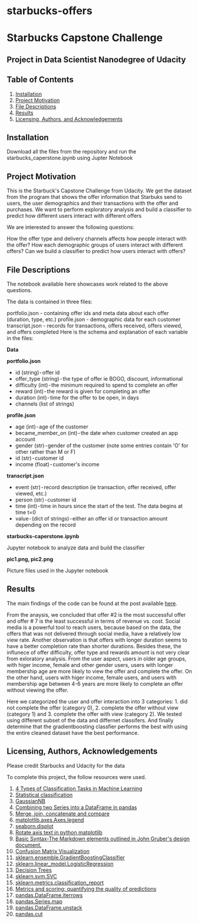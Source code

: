 # starbucks-offers

# Starbucks Capstone Challenge
## Project in Data Scientist Nanodegree of Udacity

## Table of Contents
1. [Installation](#installation)
2. [Project Motivation](#project-motivation)
3. [File Descriptions](#file-descriptions)
4. [Results](#results)
5. [Licensing, Authors, and Acknowledgements](#licensing-authors-acknowledgements)

## Installation

Download all the files from the repository and run the starbucks_caperstone.ipynb using Jupter Notebook

## Project Motivation

This is the Starbuck's Capstone Challenge from Udacity. We get the dataset from the program that shows the offer information that Starbuks send to users, the user demographics and their transactions with the offer and purchases. We want to perform exploratory analysis and build a classifier to predict how different users interact with different offers

We are interested to answer the following questions:

How the offer type and delivery channels affects how people interact with the offer?
How each demographic groups of users interact with different offers?
Can we build a classifier to predict how users interact with offers?

## File Descriptions
The notebook available here showcases work related to the above questions.

The data is contained in three files:

portfolio.json - containing offer ids and meta data about each offer (duration, type, etc.)
profile.json - demographic data for each customer
transcript.json - records for transactions, offers received, offers viewed, and offers completed
Here is the schema and explanation of each variable in the files:

**Data**

**portfolio.json**

- id (string) - offer id
- offer_type (string) - the type of offer ie BOGO, discount, informational
- difficulty (int) - the minimum required to spend to complete an offer
- reward (int) - the reward is given for completing an offer
- duration (int) - time for the offer to be open, in days
- channels (list of strings)

**profile.json**

- age (int) - age of the customer
- became_member_on (int) - the date when customer created an app account
- gender (str) - gender of the customer (note some entries contain 'O' for other rather than M or F)
- id (str) - customer id
- income (float) - customer's income

**transcript.json**

- event (str) - record description (ie transaction, offer received, offer viewed, etc.)
- person (str) - customer id
- time (int) - time in hours since the start of the test. The data begins at time t=0
- value - (dict of strings) - either an offer id or transaction amount depending on the record

**starbucks-caperstone.ipynb**

Jupyter notebook to analyze data and build the classifier

**pic1.png, pic2.png**

Picture files used in the Jupyter notebook


## Results
The main findings of the code can be found at the post available [here](https://jcguo.medium.com/how-a-customer-reacts-to-a-starbucks-offer-53a3a40a7bcb).

From the anaysis, we concluded that offer #2 is the most successful offer and offer # 7 is the least successful in terms of revenue vs. cost. Social media is a powerful tool to reach users, because based on the data, the offers that was not delivered through social media, have a relatively low view rate. Another observation is that offers with longer duration seems to have a better completion rate than shorter durations. Besides these, the influnece of offer difficulty, offer type and rewards amount is not very clear from exloratory analysis. From the user aspect, users in older age groups, with higer income, female and other gender users, users with longer membership age are more likely to view the offer and complete the offer. On the other hand, users with higer income, female users, and users with membership age between 4-6 years are more likely to complete an offer without viewing the offer. 

Here we categorized the user and offer interaction into 3 categories: 1. did not complete the offer (category 0), 2. complete the offer without view (category 1) and 3. complete the offer with view (category 2). We tested using different subset of the data and differnet classifers. And finally determine that the gradientboosting classfier performs the best with using the entire cleaned dataset have the best performance. 

## Licensing, Authors, Acknowledgements
Please credit Starbucks and Udacity for the data

To complete this project, the follow resources were used.

1. [4 Types of Classification Tasks in Machine Learning](https://machinelearningmastery.com/types-of-classification-in-machine-learning/)
2. [Statistical classification](https://en.wikipedia.org/wiki/Statistical_classification#Algorithms)
3. [GaussianNB](https://scikit-learn.org/stable/modules/generated/sklearn.naive_bayes.GaussianNB.html)
4. [Combining two Series into a DataFrame in pandas](https://stackoverflow.com/questions/18062135/combining-two-series-into-a-dataframe-in-pandas)
5. [Merge, join, concatenate and compare](https://pandas.pydata.org/pandas-docs/stable/user_guide/merging.html)
6. [matplotlib.axes.Axes.legend](https://matplotlib.org/stable/api/_as_gen/matplotlib.axes.Axes.legend.html)
7. [seaborn.displot](https://seaborn.pydata.org/generated/seaborn.displot.html#seaborn.displot)
8. [Rotate axis text in python matplotlib](https://stackoverflow.com/questions/10998621/rotate-axis-text-in-python-matplotlib)
9. [Basic Syntax-The Markdown elements outlined in John Gruber's design document.](https://www.markdownguide.org/basic-syntax/)
10. [Confusion Matrix Visualization](https://medium.com/@dtuk81/confusion-matrix-visualization-fc31e3f30fea)
11. [sklearn.ensemble.GradientBoostingClassifier](https://scikit-learn.org/stable/modules/generated/sklearn.ensemble.GradientBoostingClassifier.html)
12. [sklearn.linear_model.LogisticRegression](https://scikit-learn.org/stable/modules/generated/sklearn.linear_model.LogisticRegression.html)
13. [Decision Trees](https://scikit-learn.org/stable/modules/tree.html)
14. [sklearn.svm.SVC](https://scikit-learn.org/stable/modules/generated/sklearn.svm.SVC.html)
15. [sklearn.metrics.classification_report](https://scikit-learn.org/stable/modules/generated/sklearn.metrics.classification_report.html#sklearn.metrics.classification_report)
16. [Metrics and scoring: quantifying the quality of predictions](https://scikit-learn.org/stable/modules/model_evaluation.html)
17. [pandas.DataFrame.iterrows](https://pandas.pydata.org/docs/reference/api/pandas.DataFrame.iterrows.html#pandas.DataFrame.iterrows)
18. [pandas.Series.map](https://pandas.pydata.org/docs/reference/api/pandas.Series.map.html)
19. [pandas.DataFrame.unstack](https://pandas.pydata.org/docs/reference/api/pandas.DataFrame.unstack.html)
20. [pandas.cut](https://pandas.pydata.org/docs/reference/api/pandas.cut.html)
